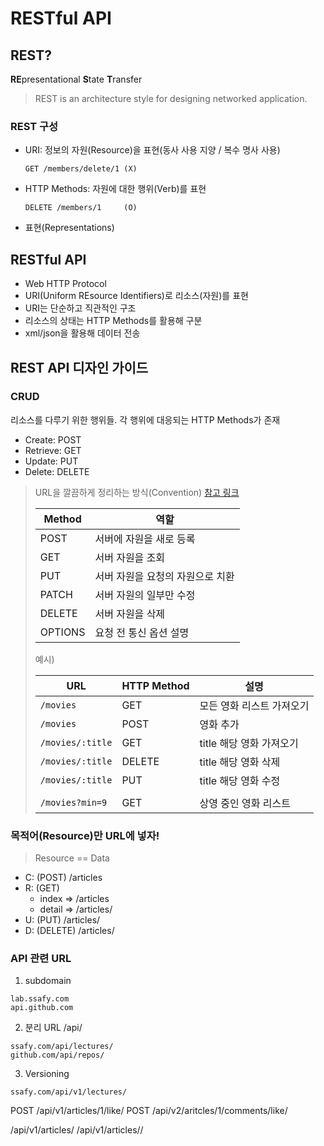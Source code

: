 
# RESTful API

## REST?

**RE**presentational **S**tate **T**ransfer

> REST is an architecture style for designing networked application.

### REST 구성

- URI: 정보의 자원(Resource)을 표현(동사 사용 지양 / 복수 명사 사용)

  ```
  GET /members/delete/1	(X)
  ```

- HTTP Methods: 자원에 대한 행위(Verb)를 표현

  ```
  DELETE /members/1		(O)
  ```

- 표현(Representations)

## RESTful API

- Web HTTP Protocol
- URI(Uniform REsource Identifiers)로 리소스(자원)를 표현
- URI는 단순하고 직관적인 구조
- 리소스의 상태는 HTTP Methods를 활용해 구분
- xml/json을 활용해 데이터 전송



## REST API 디자인 가이드

### CRUD

리소스를 다루기 위한 행위들. 각 행위에 대응되는 HTTP Methods가 존재

- Create: POST
- Retrieve: GET
- Update: PUT
- Delete: DELETE

> URL을 깔끔하게 정리하는 방식(Convention)
> [참고 링크](https://meetup.toast.com/posts/92)
>
> | Method  | 역할                             |
> | ------- | -------------------------------- |
> | POST    | 서버에 자원을 새로 등록          |
> | GET     | 서버 자원을 조회                 |
> | PUT     | 서버 자원을 요청의 자원으로 치환 |
> | PATCH   | 서버 자원의 일부만 수정          |
> | DELETE  | 서버 자원을 삭제                 |
> | OPTIONS | 요청 전 통신 옵션 설명           |
>
> 예시)
>
> | URL              | HTTP Method | 설명                      |
> | ---------------- | ----------- | ------------------------- |
> | `/movies`        | GET         | 모든 영화 리스트 가져오기 |
> | `/movies`        | POST        | 영화 추가                 |
> | `/movies/:title` | GET         | title 해당 영화 가져오기  |
> | `/movies/:title` | DELETE      | title 해당 영화 삭제      |
> | `/movies/:title` | PUT         | title 해당 영화 수정      |
> |                  |             |                           |
> | `/movies?min=9`  | GET         | 상영 중인 영화 리스트     |





### 목적어(Resource)만 URL에 넣자!

> Resource == Data

- C: (POST)     /articles
- R: (GET)
    - index =>  /articles
    - detail => /articles/<id>
- U: (PUT)      /articles/<id>
- D: (DELETE)   /articles/<id>

### API 관련 URL
1. subdomain
```
lab.ssafy.com
api.github.com
```

2. 분리 URL /api/
```
ssafy.com/api/lectures/
github.com/api/repos/
```

3. Versioning
```
ssafy.com/api/v1/lectures/
```

POST /api/v1/articles/1/like/
POST /api/v2/aritcles/1/comments/like/


/api/v1/articles/
/api/v1/articles/<id>/

